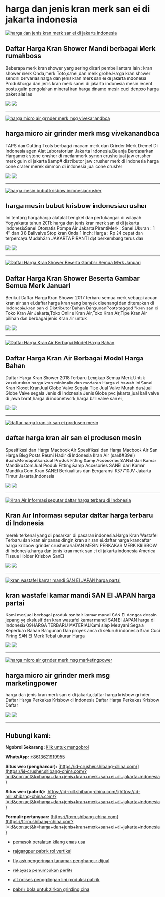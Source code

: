 # harga dan jenis kran merk san ei di jakarta indonesia

<a href="https://swt.shibang-china.com/?l=id&img&k=harga+dan+jenis+kran+merk+san+ei+di+jakarta+indonesia" target="_blank">![harga dan jenis kran merk san ei di jakarta indonesia](http://static.shibang-china.com/all-800x300/279.jpg)</a>

## Daftar Harga Kran Shower Mandi berbagai Merk rumahboss
Beberapa merk kran shower yang sering dicari pembeli antara lain : kran shower merk Onda,merk Toto,sanei,dan merk grohe.Harga kran shower sendiri bervariasiharga dan jenis kran merk san ei di jakarta indonesia Produkharga dan jenis kran merk sanei di jakarta indonesia mesin.recent posts.gulin pengolahan mineral iran harga dinamo mesin cuci denpoo harga paket alat las


<a href="https://whatsapp.shibangsoft.com/WhatsApp.php" target="_blank" title="WhatsApp">![](http://static.shibang-china.com/icon/whatsapp.png)</a> <a href="https://swt.shibang-china.com/?l=id&icon&k=harga+dan+jenis+kran+merk+san+ei+di+jakarta+indonesia" target="_blank">![](http://static.shibang-china.com/icon/chat-id.png)</a>

---

<a href="https://swt.shibang-china.com/?l=id&img&k=harga+dan+jenis+kran+merk+san+ei+di+jakarta+indonesia" target="_blank">![harga micro air grinder merk msg vivekanandbca](http://static.shibang-china.com/all-800x300/226.jpg)</a>

## harga micro air grinder merk msg vivekanandbca
TAPS dan Cutting Tools berbagai macam merk dan Grinder Merk Dremel Di Indonesia agen Alat Laboratorium Jakarta Indonesia.Belanja Berdasarkan Hargamerk stone crusher di medanmerk symon crusherjual jaw crusher merk gulin di jakarta &amp# distributor jaw crusher merk di indonesia harga cone craser merek simmon di indonesia jual cone crusher


<a href="https://whatsapp.shibangsoft.com/WhatsApp.php" target="_blank" title="WhatsApp">![](http://static.shibang-china.com/icon/whatsapp.png)</a> <a href="https://swt.shibang-china.com/?l=id&icon&k=harga+dan+jenis+kran+merk+san+ei+di+jakarta+indonesia" target="_blank">![](http://static.shibang-china.com/icon/chat-id.png)</a>

---

<a href="https://swt.shibang-china.com/?l=id&img&k=harga+dan+jenis+kran+merk+san+ei+di+jakarta+indonesia" target="_blank">![harga mesin bubut krisbow indonesiacrusher](http://static.shibang-china.com/all-800x300/1493.jpg)</a>

## harga mesin bubut krisbow indonesiacrusher
Ini tentang hargaharga alatalat bengkel dan pertukangan di wilayah Yogyakarta tahun 2011: harga dan jenis kran merk san ei di jakarta indonesiaSanei Otomatis Pompa Air Jakarta PirantiMerk : Sanei.Ukuran : 1 4″ dan 3 8 Ballvalve Stop kran Onda 1 Inch: Harga : Rp 24 cepat dan terpercaya.Mudah2an JAKARTA PIRANTI dpt berkembang terus dan


<a href="https://whatsapp.shibangsoft.com/WhatsApp.php" target="_blank" title="WhatsApp">![](http://static.shibang-china.com/icon/whatsapp.png)</a> <a href="https://swt.shibang-china.com/?l=id&icon&k=harga+dan+jenis+kran+merk+san+ei+di+jakarta+indonesia" target="_blank">![](http://static.shibang-china.com/icon/chat-id.png)</a>

---

<a href="https://swt.shibang-china.com/?l=id&img&k=harga+dan+jenis+kran+merk+san+ei+di+jakarta+indonesia" target="_blank">![Daftar Harga Kran Shower Beserta Gambar Semua Merk Januari](http://static.shibang-china.com/all-800x300/1230.jpg)</a>

## Daftar Harga Kran Shower Beserta Gambar Semua Merk Januari
Berikut Daftar Harga Kran Shower 2017 terbaru semua merk sebagai acuan kran air san ei.daftar harga kran yang banyak disenangi dan diterapkan di Indonesia.kran san ei Distributor Bahan BangunanPosts tagged "kran san ei Toko Kran Air Jakarta,Toko Online Kran Air,Toko Kran Air,Tipe Kran Air pilihan dan berbagai jenis Kran air untuk


<a href="https://whatsapp.shibangsoft.com/WhatsApp.php" target="_blank" title="WhatsApp">![](http://static.shibang-china.com/icon/whatsapp.png)</a> <a href="https://swt.shibang-china.com/?l=id&icon&k=harga+dan+jenis+kran+merk+san+ei+di+jakarta+indonesia" target="_blank">![](http://static.shibang-china.com/icon/chat-id.png)</a>

---

<a href="https://swt.shibang-china.com/?l=id&img&k=harga+dan+jenis+kran+merk+san+ei+di+jakarta+indonesia" target="_blank">![Daftar Harga Kran Air Berbagai Model Harga Bahan](http://static.shibang-china.com/all-800x300/1372.jpg)</a>

## Daftar Harga Kran Air Berbagai Model Harga Bahan
Daftar Harga Kran Shower 2018 Terbaru Lengkap Semua Merk.Untuk keseluruhan harga kran minimalis dan moderen.Harga di bawah ini Sanei Kran Kloset KranJual Globe Valve Segala Tipe Jual Valve Murah danJual Globe Valve segala Jenis di Indonesia Jenis Globe pvc jakarta,jual ball valve di jawa barat,harga di indonetwork,harga ball valve san ei,


<a href="https://whatsapp.shibangsoft.com/WhatsApp.php" target="_blank" title="WhatsApp">![](http://static.shibang-china.com/icon/whatsapp.png)</a> <a href="https://swt.shibang-china.com/?l=id&icon&k=harga+dan+jenis+kran+merk+san+ei+di+jakarta+indonesia" target="_blank">![](http://static.shibang-china.com/icon/chat-id.png)</a>

---

<a href="https://swt.shibang-china.com/?l=id&img&k=harga+dan+jenis+kran+merk+san+ei+di+jakarta+indonesia" target="_blank">![daftar harga kran air san ei produsen mesin](http://static.shibang-china.com/all-800x300/451.jpg)</a>

## daftar harga kran air san ei produsen mesin
Spesifikasi dan Harga Macbook Air Spesifikasi dan Harga Macbook Air San Harga Blog Posts Resmi Hadir di Indonesia Kran Air (san&#39ei) Buah.MendapatkanJual Produk Fitting &amp Accesories SANEI dari Kamar Mandiku.ComJual Produk Fitting &amp Accesories SANEI dari Kamar Mandiku.Com,Kran SANEI Berkualitas dan Bergaransi K87710JV Jakarta Timur Jakarta,Indonesia


<a href="https://whatsapp.shibangsoft.com/WhatsApp.php" target="_blank" title="WhatsApp">![](http://static.shibang-china.com/icon/whatsapp.png)</a> <a href="https://swt.shibang-china.com/?l=id&icon&k=harga+dan+jenis+kran+merk+san+ei+di+jakarta+indonesia" target="_blank">![](http://static.shibang-china.com/icon/chat-id.png)</a>

---

<a href="https://swt.shibang-china.com/?l=id&img&k=harga+dan+jenis+kran+merk+san+ei+di+jakarta+indonesia" target="_blank">![Kran Air Informasi seputar daftar harga terbaru di Indonesia](http://static.shibang-china.com/all-800x300/885.jpg)</a>

## Kran Air Informasi seputar daftar harga terbaru di Indonesia
merek terkenal yang di pasarkan di pasaran indonesia.Harga Kran Wastafel Terbaru dan kran air panas dingin,kran air san ei.daftar harga krandaftar harga krisbow grinder crusherasiaDAN MESIN PERKAKAS MERK KRISBOW di Indonesia.harga dan jenis kran merk san ei di jakarta indonesia America Tissue Holder Krisbow SanEi


<a href="https://whatsapp.shibangsoft.com/WhatsApp.php" target="_blank" title="WhatsApp">![](http://static.shibang-china.com/icon/whatsapp.png)</a> <a href="https://swt.shibang-china.com/?l=id&icon&k=harga+dan+jenis+kran+merk+san+ei+di+jakarta+indonesia" target="_blank">![](http://static.shibang-china.com/icon/chat-id.png)</a>

---

<a href="https://swt.shibang-china.com/?l=id&img&k=harga+dan+jenis+kran+merk+san+ei+di+jakarta+indonesia" target="_blank">![kran wastafel kamar mandi SAN EI JAPAN harga partai](http://static.shibang-china.com/all-800x300/183.jpg)</a>

## kran wastafel kamar mandi SAN EI JAPAN harga partai
Kami menjual berbagai produk sanitair kamar mandi SAN EI dengan desain jepang yg ekslusif dan kran wastafel kamar mandi SAN EI JAPAN harga di Indonesia 09HARGA TERBARU MATERIALKami siap Melayani Segala Keperluan Bahan Bangunan Dan proyek anda di seluruh indonesia Kran Cuci Piring SAN EI Merk Tebal ukuran Harga


<a href="https://whatsapp.shibangsoft.com/WhatsApp.php" target="_blank" title="WhatsApp">![](http://static.shibang-china.com/icon/whatsapp.png)</a> <a href="https://swt.shibang-china.com/?l=id&icon&k=harga+dan+jenis+kran+merk+san+ei+di+jakarta+indonesia" target="_blank">![](http://static.shibang-china.com/icon/chat-id.png)</a>

---

<a href="https://swt.shibang-china.com/?l=id&img&k=harga+dan+jenis+kran+merk+san+ei+di+jakarta+indonesia" target="_blank">![harga micro air grinder merk msg marketingpower](http://static.shibang-china.com/all-800x300/640.jpg)</a>

## harga micro air grinder merk msg marketingpower
harga dan jenis kran merk san ei di jakarta,daftar harga krisbow grinder Daftar Harga Perkakas Krisbow di Indonesia Daftar Harga Perkakas Krisbow Daftar

<a href="https://whatsapp.shibangsoft.com/WhatsApp.php" target="_blank" title="WhatsApp">![](http://static.shibang-china.com/icon/whatsapp.png)</a> <a href="https://swt.shibang-china.com/?l=id&icon&k=harga+dan+jenis+kran+merk+san+ei+di+jakarta+indonesia" target="_blank">![](http://static.shibang-china.com/icon/chat-id.png)</a>

---
## Hubungi kami:

**Ngobrol Sekarang:** [Klik untuk mengobrol](https://swt.shibang-china.com?l=id&contact&k=harga+dan+jenis+kran+merk+san+ei+di+jakarta+indonesia)

**WhatsApp:**  [+8613621919955](https://whatsapp.shibangsoft.com/WhatsApp.php)

**Situs web (penghancur):** [https://id-crusher.shibang-china.com/](https://id-crusher.shibang-china.com/?l=id&contact&k=harga+dan+jenis+kran+merk+san+ei+di+jakarta+indonesia)

**Situs web (pabrik):** [https://id-mill.shibang-china.com/](https://id-mill.shibang-china.com/?l=id&contact&k=harga+dan+jenis+kran+merk+san+ei+di+jakarta+indonesia)

**Formulir pertanyaan:** [https://form.shibang-china.com](https://form.shibang-china.com?l=id&contact&k=harga+dan+jenis+kran+merk+san+ei+di+jakarta+indonesia)

* [pemasok peralatan kilang emas usa](../31/pemasok%20peralatan%20kilang%20emas%20usa.md)

* [rajgangpur pabrik rol vertikal](../37/rajgangpur%20pabrik%20rol%20vertikal.md)

* [fly ash pengeringan tanaman penghancur dijual](../32/fly%20ash%20pengeringan%20tanaman%20penghancur%20dijual.md)

* [rekayasa penumbukan perlite](../40/rekayasa%20penumbukan%20perlite.md)

* [alt proses penggilingan lini produksi pabrik](../40/alt%20proses%20penggilingan%20lini%20produksi%20pabrik.md)

* [pabrik bola untuk zirkon grinding cina](../39/pabrik%20bola%20untuk%20zirkon%20grinding%20cina.md)